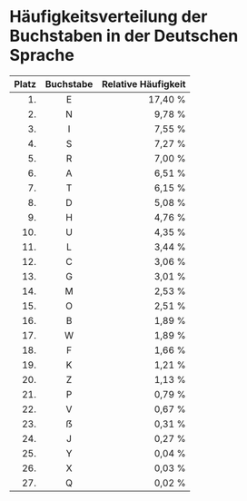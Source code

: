 # Häufigkeitsverteilung der Buchstaben in der Deutschen Sprache

| Platz | Buchstabe | Relative Häufigkeit |
| ---: | :---: | ---: |
| 1. | E | 17,40 % |
| 2. | N | 9,78 % |
| 3. | I | 7,55 % |
| 4. | S | 7,27 % |
| 5. | R | 7,00 % |
| 6. | A | 6,51 % |
| 7. | T | 6,15 % |
| 8. | D | 5,08 % |
| 9. | H | 4,76 % |
| 10. | U | 4,35 % |
| 11. | L | 3,44 % |
| 12. | C | 3,06 % |
| 13. | G | 3,01 % |
| 14. | M | 2,53 % |
| 15. | O | 2,51 % |
| 16. | B | 1,89 % |
| 17. | W | 1,89 % |
| 18. | F | 1,66 % |
| 19. | K | 1,21 % |
| 20. | Z | 1,13 % |
| 21. | P | 0,79 % |
| 22. | V | 0,67 % |
| 23. | ẞ | 0,31 % |
| 24. | J | 0,27 % |
| 25. | Y | 0,04 % |
| 26. | X | 0,03 % |
| 27. | Q | 0,02 % |
